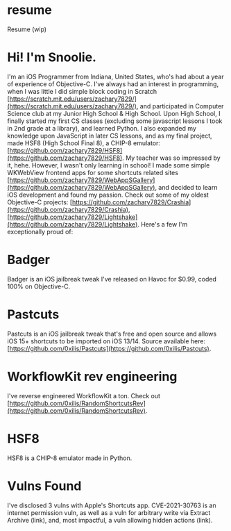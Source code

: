 # resume
Resume (wip)

# Hi! I'm Snoolie.

I'm an iOS Programmer from Indiana, United States, who's had about a year of experience of Objective-C. I've always had an interest in programming, when I was little I did simple block coding in Scratch [https://scratch.mit.edu/users/zachary7829/](https://scratch.mit.edu/users/zachary7829/), and participated in Computer Science club at my Junior High School & High School. Upon High School, I finally started my first CS classes (excluding some javascript lessons I took in 2nd grade at a library), and learned Python. I also expanded my knowledge upon JavaScript in later CS lessons, and as my final project, made HSF8 (High School Final 8), a CHIP-8 emulator: [https://github.com/zachary7829/HSF8](https://github.com/zachary7829/HSF8). My teacher was so impressed by it, hehe. However, I wasn't only learning in school! I made some simple WKWebView frontend apps for some shortcuts related sites [https://github.com/zachary7829/WebAppSGallery](https://github.com/zachary7829/WebAppSGallery), and decided to learn iOS development and found my passion. Check out some of my oldest Objective-C projects: [https://github.com/zachary7829/Crashia](https://github.com/zachary7829/Crashia), [https://github.com/zachary7829/Lightshake](https://github.com/zachary7829/Lightshake). Here's a few I'm exceptionally proud of:

# Badger

Badger is an iOS jailbreak tweak I've released on Havoc for $0.99, coded 100% on Objective-C.

# Pastcuts

Pastcuts is an iOS jailbreak tweak that's free and open source and allows iOS 15+ shortcuts to be imported on iOS 13/14. Source available here: [https://github.com/0xilis/Pastcuts](https://github.com/0xilis/Pastcuts).

# WorkflowKit rev engineering

I've reverse engineered WorkflowKit a ton. Check out [https://github.com/0xilis/RandomShortcutsRev](https://github.com/0xilis/RandomShortcutsRev).

# HSF8

HSF8 is a CHIP-8 emulator made in Python.

# Vulns Found

I've disclosed 3 vulns with Apple's Shortcuts app. CVE-2021-30763 is an internet permission vuln, as well as a vuln for arbitrary write via Extract Archive (link), and, most impactful, a vuln allowing hidden actions (link).

